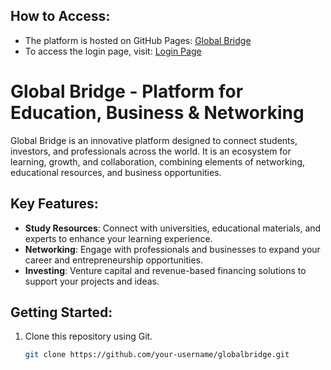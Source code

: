 ## How to Access:
- The platform is hosted on GitHub Pages: [Global Bridge](https://GlobalBridge35.github.io/globalbridge/)
- To access the login page, visit: [Login Page](https://GlobalBridge35.github.io/globalbridge/login.html)
# Global Bridge - Platform for Education, Business & Networking

Global Bridge is an innovative platform designed to connect students, investors, and professionals across the world. It is an ecosystem for learning, growth, and collaboration, combining elements of networking, educational resources, and business opportunities.

## Key Features:
- **Study Resources**: Connect with universities, educational materials, and experts to enhance your learning experience.
- **Networking**: Engage with professionals and businesses to expand your career and entrepreneurship opportunities.
- **Investing**: Venture capital and revenue-based financing solutions to support your projects and ideas.


## Getting Started:
1. Clone this repository using Git.
   ```bash
   git clone https://github.com/your-username/globalbridge.git
